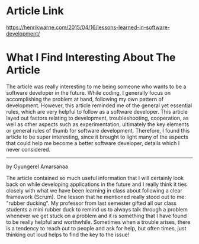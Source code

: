 # Article Link
https://henrikwarne.com/2015/04/16/lessons-learned-in-software-development/

# What I Find Interesting About The Article

The article was really interesting to me being someone who wants to be a software developer in the future. While coding, I generally focus on accomplishing the problem at hand, following my own pattern of development.  However, this article reminded me of the general yet essential rules, which are very helpful to follow as a software developer. This article layed out factors relating to development, troubleshooting, cooperation, as well as other aspects such as experimentation, ultimately the key elements or general rules of thumb for software development. Therefore, I found this article to be super interesting, since it brought to light many of the aspects that could help me become a better software developer, details which I never considered. 

***
by Oyungerel Amarsanaa

The article contained so much useful information that I will certainly look back on while developing applications in the future and I really think it ties closely with what we have been learning in class about following a clear framework (Scrum). One lesson that he mentioned really stood out to me: "rubber ducking". My professor from last semester gifted all our class students a mini rubber duck to remind us to always talk through a problem whenever we get stuck on a problem and it is something that I have found to be really helpful and worthwhile. Sometimes when a trouble arises, there is a tendency to reach out to people and ask for help, but often times, just thinking out loud helps to find the key to the issue!